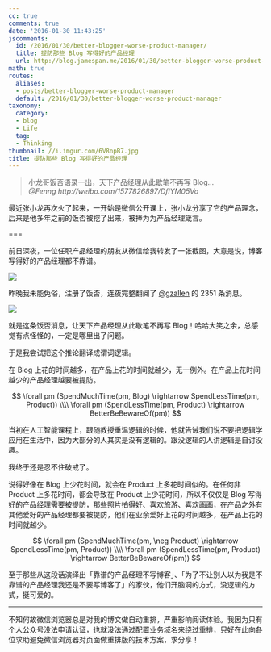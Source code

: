 ```yaml
---
cc: true
comments: true
date: '2016-01-30 11:43:25'
jscomments:
  id: /2016/01/30/better-blogger-worse-product-manager/
  title: 提防那些 Blog 写得好的产品经理
  url: http://blog.jamespan.me/2016/01/30/better-blogger-worse-product-manager/
math: true
routes:
  aliases:
  - posts/better-blogger-worse-product-manager
  default: /2016/01/30/better-blogger-worse-product-manager
taxonomy:
  category:
  - blog
  - Life
  tag:
  - Thinking
thumbnail: //i.imgur.com/6V8npB7.jpg
title: 提防那些 Blog 写得好的产品经理
---
```



<blockquote>
小龙哥饭否语录一出，天下产品经理从此歇笔不再写 Blog…

<footer>
<cite>@Fenng http://weibo.com/1577826897/DflYM05Vo</cite>
</footer>
</blockquote>


最近张小龙再次火了起来，一开始是微信公开课上，张小龙分享了它的产品理念，后来是他多年之前的饭否被挖了出来，被捧为为产品经理箴言。

===



前日深夜，一位任职产品经理的朋友从微信给我转发了一张截图，大意是说，博客写得好的产品经理都不靠谱。

![](https://i.imgur.com/7sGmMQb.png)

昨晚我未能免俗，注册了饭否，连夜完整翻阅了 [@gzallen][1] 的 2351 条消息。

![](https://i.imgur.com/5zakMOR.png)

就是这条饭否消息，让天下产品经理从此歇笔不再写 Blog！哈哈大笑之余，总感觉有点怪怪的，一定是哪里出了问题。

于是我尝试把这个推论翻译成谓词逻辑。

在 Blog 上花的时间越多，在产品上花的时间就越少，无一例外。在产品上花时间越少的产品经理越要被提防。

$$
\forall pm (SpendMuchTime(pm, Blog) \rightarrow SpendLessTime(pm, Product))
\\\\
\forall pm (SpendLessTime(pm, Product) \rightarrow BetterBeBewareOf(pm))
$$

当初在人工智能课程上，跟随教授重温逻辑的时候，他就告诫我们说不要把逻辑学应用在生活中，因为大部分的人其实是没有逻辑的。跟没逻辑的人讲逻辑是自讨没趣。

我终于还是忍不住破戒了。

说得好像在 Blog 上少花时间，就会在 Product 上多花时间似的。在任何非 Product 上多花时间，都会导致在 Product 上少花时间，所以不仅仅是 Blog 写得好的产品经理需要被提防，那些照片拍得好、喜欢旅游、喜欢画画，在产品之外有其他爱好的产品经理都要被提防，他们在业余爱好上花的时间越多，在产品上花的时间就越少。

$$
\forall pm (SpendMuchTime(pm, \neg Product) \rightarrow SpendLessTime(pm, Product))
\\\\
\forall pm (SpendLessTime(pm, Product) \rightarrow BetterBeBewareOf(pm))
$$

至于那些从这段话演绎出「靠谱的产品经理不写博客」、「为了不让别人以为我是不靠谱的产品经理我还是不要写博客了」的家伙，他们开脑洞的方式，没逻辑的方式，挺可爱的。

---

不知何故微信浏览器总是对我的博文做自动重排，严重影响阅读体验。我因为只有个人公众号没法申请认证，也就没法通过配置业务域名来绕过重排，只好在此向各位求助避免微信浏览器对页面做重排版的技术方案，求分享！

[1]: http://fanfou.com/~RLhcIDBjZAM